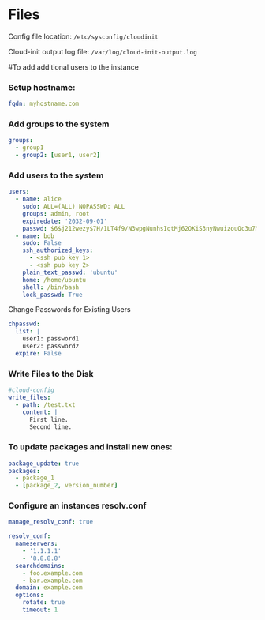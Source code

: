 # Files

Config file location: `/etc/sysconfig/cloudinit`

Cloud-init output log file: `/var/log/cloud-init-output.log`

#To add additional users to the instance

### Setup hostname:

```yaml
fqdn: myhostname.com
```

### Add groups to the system
```yaml
groups:
  - group1
  - group2: [user1, user2]
```

### Add users to the system
```yaml
users:
  - name: alice
    sudo: ALL=(ALL) NOPASSWD: ALL
    groups: admin, root
    expiredate: '2032-09-01'
    passwd: $6$j212wezy$7H/1LT4f9/N3wpgNunhsIqtMj62OKiS3nyNwuizouQc3u7MbYCarYeAHWYPYb2FT.lbioDm2RrkJPb9BZMN1O/
  - name: bob
    sudo: False
    ssh_authorized_keys:
      - <ssh pub key 1>
      - <ssh pub key 2> 
    plain_text_passwd: 'ubuntu'
    home: /home/ubuntu
    shell: /bin/bash
    lock_passwd: True
```

Change Passwords for Existing Users
```yaml
chpasswd:
  list: |
    user1: password1
    user2: password2
  expire: False
```

### Write Files to the Disk
```yaml
#cloud-config
write_files:
  - path: /test.txt
    content: |
      First line.
      Second line.
```

### To update packages and install new ones:
```yaml
package_update: true
packages:
  - package_1
  - [package_2, version_number]
```

### Configure an instances resolv.conf
```yaml
manage_resolv_conf: true

resolv_conf:
  nameservers:
    - '1.1.1.1'
    - '8.8.8.8'
  searchdomains:
    - foo.example.com
    - bar.example.com
  domain: example.com
  options:
    rotate: true
    timeout: 1
```

